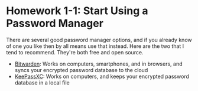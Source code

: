 # Homework 1-1: Start Using a Password Manager

There are several good password manager options, and if you already know of one you like then by all means use that instead. Here are the two that I tend to recommend. They're both free and open source.

- [Bitwarden](https://bitwarden.com/): Works on computers, smartphones, and in browsers, and syncs your encrypted password database to the cloud
- [KeePassXC](https://keepassxc.org/): Works on computers, and keeps your encrypted password database in a local file
